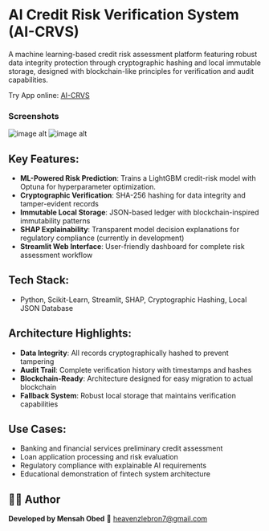 # AI Credit Risk Verification System (AI-CRVS)

A machine learning-based credit risk assessment platform featuring robust data integrity protection through cryptographic hashing and local immutable storage, designed with blockchain-like principles for verification and audit capabilities.

Try App online: [AI-CRVS](https://credit-risk-blockchain-he6gnprqlveepzos9ud5pl.streamlit.app/)

### Screenshots
![image alt](https://github.com/Omensah-15/Image-Based-Anti-Counterfeit-Detection-with-SuperPoint/blob/e2bba3fdf564d8adfc6a72358ddf824b31dc17e7/asset/query_030.png)
![image alt](https://github.com/Omensah-15/Image-Based-Anti-Counterfeit-Detection-with-SuperPoint/blob/e2bba3fdf564d8adfc6a72358ddf824b31dc17e7/asset/query_030.png)

## Key Features:
- **ML-Powered Risk Prediction**: Trains a LightGBM credit-risk model with Optuna for hyperparameter optimization.
- **Cryptographic Verification**: SHA-256 hashing for data integrity and tamper-evident records
- **Immutable Local Storage**: JSON-based ledger with blockchain-inspired immutability patterns
- **SHAP Explainability**: Transparent model decision explanations for regulatory compliance (currently in development)
- **Streamlit Web Interface**: User-friendly dashboard for complete risk assessment workflow

## Tech Stack:
- Python, Scikit-Learn, Streamlit, SHAP, Cryptographic Hashing, Local JSON Database

## Architecture Highlights:
- **Data Integrity**: All records cryptographically hashed to prevent tampering
- **Audit Trail**: Complete verification history with timestamps and hashes
- **Blockchain-Ready**: Architecture designed for easy migration to actual blockchain
- **Fallback System**: Robust local storage that maintains verification capabilities

## Use Cases:
- Banking and financial services preliminary credit assessment
- Loan application processing and risk evaluation
- Regulatory compliance with explainable AI requirements
- Educational demonstration of fintech system architecture

## 👨‍💻 Author

**Developed by Mensah Obed**
📧 [heavenzlebron7@gmail.com](mailto:heavenzlebron7@gmail.com)
